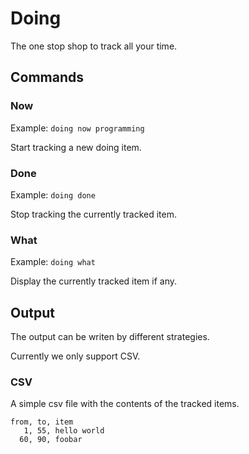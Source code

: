 # Doing

The one stop shop to track all your time.

## Commands

### Now

Example: `doing now programming`

Start tracking a new doing item.

### Done

Example: `doing done`

Stop tracking the currently tracked item.

### What 

Example: `doing what`

Display the currently tracked item if any.

## Output

The output can be writen by different strategies.

Currently we only support CSV.

### CSV

A simple csv file with the contents of the tracked items.

```csv
from, to, item
   1, 55, hello world
  60, 90, foobar  
```
